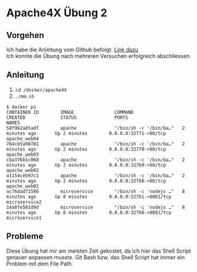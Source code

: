 # Apache4X Übung 2

## Vorgehen
Ich habe die Anleitung vom Github befolgt. [Link dazu](https://github.com/mc-b/M300/blob/master/docker/apache4X/mm.sh) <br>
Ich konnte die Übung nach mehreren Versuchen erfolgreich abschliessen.

## Anleitung

1. ```cd /docker/apache4X```
2. ```./mm.sh```
```
$ docker ps
CONTAINER ID        IMAGE               COMMAND                  CREATED             STATUS              PORTS                     NAMES
58f962a85adf        apache              "/bin/sh -c '/bin/ba…"   2 minutes ago       Up 2 minutes        0.0.0.0:32771->80/tcp     apache_web04
764cb5a98781        apache              "/bin/sh -c '/bin/ba…"   2 minutes ago       Up 2 minutes        0.0.0.0:32770->80/tcp     apache_web03
cba37bb1c068        apache              "/bin/sh -c '/bin/ba…"   2 minutes ago       Up 2 minutes        0.0.0.0:32769->80/tcp     apache_web02
a1154ceb97c1        apache              "/bin/sh -c '/bin/ba…"   2 minutes ago       Up 2 minutes        0.0.0.0:32768->80/tcp     apache_web01
ac76dad71586        microservice        "/bin/sh -c 'nodejs …"   8 minutes ago       Up 8 minutes        0.0.0.0:32761->8081/tcp   microservice2
14a0fe501d9d        microservice        "/bin/sh -c 'nodejs …"   8 minutes ago       Up 8 minutes        0.0.0.0:32760->8081/tcp   microservice1

```

## Probleme
Diese Übung hat mir am meisten Zeit gekostet, da ich hier das Shell Script genauer anpassen musste. Git Bash bzw. das Shell Script hat immer ein Problem mit dem File Path.